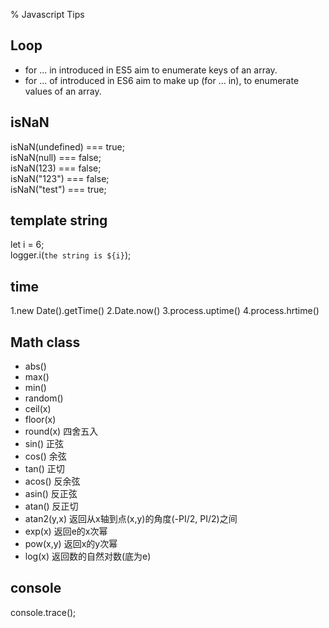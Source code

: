 % Javascript Tips

<link id="linkstyle" rel='stylesheet' href='css/markdown.css'/>

## Loop ##
* for ... in introduced in ES5 aim to enumerate keys of an array.
* for ... of introduced in ES6 aim to make up (for ... in), to enumerate values of an array.

## isNaN ##

isNaN(undefined) === true;  
isNaN(null) === false;  
isNaN(123) === false;  
isNaN("123") === false;  
isNaN("test") === true;  

## template string ##

let i = 6;  
logger.i(`the string is ${i}`);  

## time ##
1.new Date().getTime()
2.Date.now()
3.process.uptime()
4.process.hrtime()

## Math class ##
* abs()
* max()
* min()
* random()
* ceil(x)
* floor(x)
* round(x) 四舍五入
* sin() 正弦
* cos() 余弦
* tan() 正切
* acos() 反余弦
* asin() 反正弦
* atan() 反正切
* atan2(y,x) 返回从x轴到点(x,y)的角度(-PI/2, PI/2)之间
* exp(x) 返回e的x次幂
* pow(x,y) 返回x的y次幂
* log(x) 返回数的自然对数(底为e)

## console ##
console.trace();

